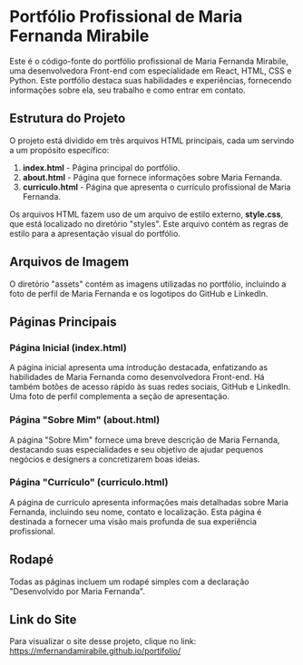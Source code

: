# Portfólio Profissional de Maria Fernanda Mirabile

Este é o código-fonte do portfólio profissional de Maria Fernanda Mirabile, uma desenvolvedora Front-end com especialidade em React, HTML, CSS e Python. Este portfólio destaca suas habilidades e experiências, fornecendo informações sobre ela, seu trabalho e como entrar em contato.

## Estrutura do Projeto

O projeto está dividido em três arquivos HTML principais, cada um servindo a um propósito específico:

1. **index.html** - Página principal do portfólio.
2. **about.html** - Página que fornece informações sobre Maria Fernanda.
3. **curriculo.html** - Página que apresenta o currículo profissional de Maria Fernanda.

Os arquivos HTML fazem uso de um arquivo de estilo externo, **style.css**, que está localizado no diretório "styles". Este arquivo contém as regras de estilo para a apresentação visual do portfólio.

## Arquivos de Imagem

O diretório "assets" contém as imagens utilizadas no portfólio, incluindo a foto de perfil de Maria Fernanda e os logotipos do GitHub e LinkedIn.

## Páginas Principais

### Página Inicial (index.html)

A página inicial apresenta uma introdução destacada, enfatizando as habilidades de Maria Fernanda como desenvolvedora Front-end. Há também botões de acesso rápido às suas redes sociais, GitHub e LinkedIn. Uma foto de perfil complementa a seção de apresentação.

### Página "Sobre Mim" (about.html)

A página "Sobre Mim" fornece uma breve descrição de Maria Fernanda, destacando suas especialidades e seu objetivo de ajudar pequenos negócios e designers a concretizarem boas ideias.

### Página "Currículo" (curriculo.html)

A página de currículo apresenta informações mais detalhadas sobre Maria Fernanda, incluindo seu nome, contato e localização. Esta página é destinada a fornecer uma visão mais profunda de sua experiência profissional.

## Rodapé

Todas as páginas incluem um rodapé simples com a declaração "Desenvolvido por Maria Fernanda".

## Link do Site

Para visualizar o site desse projeto, clique no link:
https://mfernandamirabile.github.io/portifolio/
